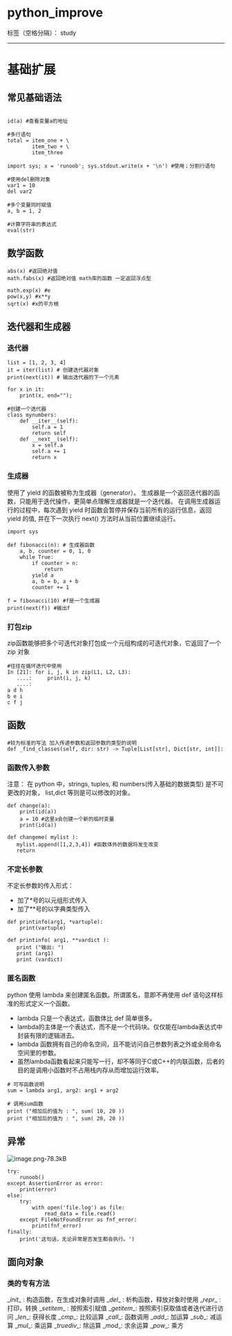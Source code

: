 ﻿# python_improve

标签（空格分隔）： study

---

# 基础扩展


## 常见基础语法

```

id(a) #查看变量a的地址

#多行语句
total = item_one + \
        item_two + \
        item_three
        
import sys; x = 'runoob'; sys.stdout.write(x + '\n') #使用；分割行语句

#使用del删除对象
var1 = 10
del var2

#多个变量同时赋值
a, b = 1, 2

#计算字符串的表达式
eval(str)
```

## 数学函数

```
abs(x) #返回绝对值 
math.fabs(x) #返回绝对值 math库的函数 一定返回浮点型

math.exp(x) #e
pow(x,y) #x**y
sqrt(x) #x的平方根
```

## 迭代器和生成器

### 迭代器

```
list = [1, 2, 3, 4]
it = iter(list) # 创建迭代器对象
print(next(it)) # 输出迭代器的下一个元素

for x in it:
    print(x, end="");
    
#创建一个迭代器
class mynumbers:
    def __iter__(self):
        self.a = 1
        return self
    def __next__(self):
        x = self.a
        self.a += 1
        return x
```

### 生成器

使用了 yield 的函数被称为生成器（generator）。
生成器是一个返回迭代器的函数，只能用于迭代操作，更简单点理解生成器就是一个迭代器。
在调用生成器运行的过程中，每次遇到 yield 时函数会暂停并保存当前所有的运行信息，返回 yield 的值, 并在下一次执行 next() 方法时从当前位置继续运行。

```
import sys

def fibonacci(n): # 生成器函数
    a, b, counter = 0, 1, 0
    while True:
        if counter > n:
            return
        yield a
        a, b = b, a + b
        counter += 1

f = fibonacci(10) #f是一个生成器
print(next(f)) #输出f
```


### 打包zip

zip函数能够把多个可迭代对象打包成一个元组构成的可迭代对象，它返回了一个 zip 对象

```
#往往在循环迭代中使用
In [21]: for i, j, k in zip(L1, L2, L3):
   ....:     print(i, j, k)
   ....: 
a d h
b e i
c f j
```
## 函数

```
#较为标准的写法 加入传递参数和返回参数的类型的说明
def _find_classes(self, dir: str) -> Tuple[List[str], Dict[str, int]]:

```

### 函数传入参数

注意：
在 python 中，strings, tuples, 和 numbers(传入基础的数据类型) 是不可更改的对象，
list,dict 等则是可以修改的对象。


```
def change(a):
    print(id(a))
    a = 10 #这里a会创建一个新的临时变量
    print(id(a))
    
def changeme( mylist ):
   mylist.append([1,2,3,4]) #函数体外的数据将发生改变
   return
```


### 不定长参数

不定长参数的传入形式：

- 加了*号的以元组形式传入
- 加了**号的以字典类型传入

```
def printinfo(arg1, *vartuple):
    print(vartuple)
    
def printinfo( arg1, **vardict ):
   print ("输出: ")
   print (arg1)
   print (vardict)
```

### 匿名函数

python 使用 lambda 来创建匿名函数。所谓匿名，意即不再使用 def 语句这样标准的形式定义一个函数。

- lambda 只是一个表达式，函数体比 def 简单很多。
- lambda的主体是一个表达式，而不是一个代码块。仅仅能在lambda表达式中封装有限的逻辑进去。
- lambda 函数拥有自己的命名空间，且不能访问自己参数列表之外或全局命名空间里的参数。
- 虽然lambda函数看起来只能写一行，却不等同于C或C++的内联函数，后者的目的是调用小函数时不占用栈内存从而增加运行效率。


```
# 可写函数说明
sum = lambda arg1, arg2: arg1 + arg2
 
# 调用sum函数
print ("相加后的值为 : ", sum( 10, 20 ))
print ("相加后的值为 : ", sum( 20, 20 ))
```


## 异常


![image.png-78.3kB](http://static.zybuluo.com/ShowArcher/tx5tnjqg5wjwh4f2hkrogka7/image.png)

```
try:
    runoob()
except AssertionError as error:
    print(error)
else:
    try:
        with open('file.log') as file:
            read_data = file.read()
    except FileNotFoundError as fnf_error:
        print(fnf_error)
finally:
    print('这句话，无论异常是否发生都会执行。')
```

## 面向对象

### 类的专有方法


\__init__ : 构造函数，在生成对象时调用
\__del__ : 析构函数，释放对象时使用
\__repr__ : 打印，转换
\__setitem__ : 按照索引赋值
\__getitem__: 按照索引获取值或者迭代进行访问
\__len__: 获得长度
\__cmp__: 比较运算
\__call__: 函数调用
\__add__: 加运算
\__sub__: 减运算
\__mul__: 乘运算
\__truediv__: 除运算
\__mod__: 求余运算
\__pow__: 乘方
